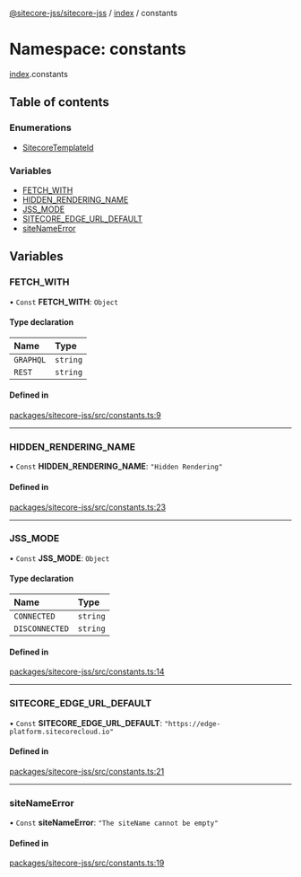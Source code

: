 [@sitecore-jss/sitecore-jss](../README.md) / [index](index.md) / constants

# Namespace: constants

[index](index.md).constants

## Table of contents

### Enumerations

- [SitecoreTemplateId](../enums/index.constants.SitecoreTemplateId.md)

### Variables

- [FETCH\_WITH](index.constants.md#fetch_with)
- [HIDDEN\_RENDERING\_NAME](index.constants.md#hidden_rendering_name)
- [JSS\_MODE](index.constants.md#jss_mode)
- [SITECORE\_EDGE\_URL\_DEFAULT](index.constants.md#sitecore_edge_url_default)
- [siteNameError](index.constants.md#sitenameerror)

## Variables

### FETCH\_WITH

• `Const` **FETCH\_WITH**: `Object`

#### Type declaration

| Name | Type |
| :------ | :------ |
| `GRAPHQL` | `string` |
| `REST` | `string` |

#### Defined in

[packages/sitecore-jss/src/constants.ts:9](https://github.com/Sitecore/jss/blob/250ce2352/packages/sitecore-jss/src/constants.ts#L9)

___

### HIDDEN\_RENDERING\_NAME

• `Const` **HIDDEN\_RENDERING\_NAME**: ``"Hidden Rendering"``

#### Defined in

[packages/sitecore-jss/src/constants.ts:23](https://github.com/Sitecore/jss/blob/250ce2352/packages/sitecore-jss/src/constants.ts#L23)

___

### JSS\_MODE

• `Const` **JSS\_MODE**: `Object`

#### Type declaration

| Name | Type |
| :------ | :------ |
| `CONNECTED` | `string` |
| `DISCONNECTED` | `string` |

#### Defined in

[packages/sitecore-jss/src/constants.ts:14](https://github.com/Sitecore/jss/blob/250ce2352/packages/sitecore-jss/src/constants.ts#L14)

___

### SITECORE\_EDGE\_URL\_DEFAULT

• `Const` **SITECORE\_EDGE\_URL\_DEFAULT**: ``"https://edge-platform.sitecorecloud.io"``

#### Defined in

[packages/sitecore-jss/src/constants.ts:21](https://github.com/Sitecore/jss/blob/250ce2352/packages/sitecore-jss/src/constants.ts#L21)

___

### siteNameError

• `Const` **siteNameError**: ``"The siteName cannot be empty"``

#### Defined in

[packages/sitecore-jss/src/constants.ts:19](https://github.com/Sitecore/jss/blob/250ce2352/packages/sitecore-jss/src/constants.ts#L19)
